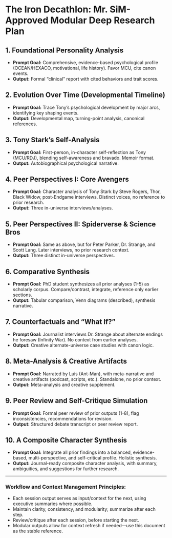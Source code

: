 # The Iron Decathlon: Mr. SiM-Approved Modular Deep Research Plan

## 1. Foundational Personality Analysis

* **Prompt Goal:** Comprehensive, evidence-based psychological profile (OCEAN/HEXACO, motivational, life history). Favor MCU, cite canon events.
* **Output:** Formal “clinical” report with cited behaviors and trait scores.

## 2. Evolution Over Time (Developmental Timeline)

* **Prompt Goal:** Trace Tony’s psychological development by major arcs, identifying key shaping events.
* **Output:** Developmental map, turning-point analysis, canonical references.

## 3. Tony Stark’s Self-Analysis

* **Prompt Goal:** First-person, in-character self-reflection as Tony (MCU/RDJ), blending self-awareness and bravado. Memoir format.
* **Output:** Autobiographical psychological narrative.

## 4. Peer Perspectives I: Core Avengers

* **Prompt Goal:** Character analysis of Tony Stark by Steve Rogers, Thor, Black Widow, post-Endgame interviews. Distinct voices, no reference to prior research.
* **Output:** Three in-universe interviews/analyses.

## 5. Peer Perspectives II: Spiderverse & Science Bros

* **Prompt Goal:** Same as above, but for Peter Parker, Dr. Strange, and Scott Lang. Later interviews, no prior research context.
* **Output:** Three distinct in-universe perspectives.

## 6. Comparative Synthesis

* **Prompt Goal:** PhD student synthesizes all prior analyses (1-5) as scholarly corpus. Compare/contrast, integrate, reference only earlier sections.
* **Output:** Tabular comparison, Venn diagrams (described), synthesis narrative.

## 7. Counterfactuals and “What If?”

* **Prompt Goal:** Journalist interviews Dr. Strange about alternate endings he foresaw (Infinity War). No context from earlier analyses.
* **Output:** Creative alternate-universe case studies with canon logic.

## 8. Meta-Analysis & Creative Artifacts

* **Prompt Goal:** Narrated by Luis (Ant-Man), with meta-narrative and creative artifacts (podcast, scripts, etc.). Standalone, no prior context.
* **Output:** Meta-analysis and creative supplement.

## 9. Peer Review and Self-Critique Simulation

* **Prompt Goal:** Formal peer review of prior outputs (1-8), flag inconsistencies, recommendations for revision.
* **Output:** Structured debate transcript or peer review report.

## 10. A Composite Character Synthesis

* **Prompt Goal:** Integrate all prior findings into a balanced, evidence-based, multi-perspective, and self-critical profile. Holistic synthesis.
* **Output:** Journal-ready composite character analysis, with summary, ambiguities, and suggestions for further research.

---

### Workflow and Context Management Principles:

* Each session output serves as input/context for the next, using executive summaries where possible.
* Maintain clarity, consistency, and modularity; summarize after each step.
* Review/critique after each session, before starting the next.
* Modular outputs allow for context refresh if needed—use this document as the stable reference.
